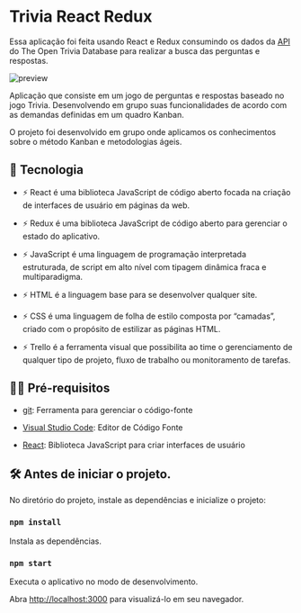 # Trivia React Redux

Essa aplicação foi feita usando React e Redux consumindo os dados da [API](https://opentdb.com/api_config.php) do The Open Trivia Database para realizar a busca das perguntas e respostas.

![preview](.github/preview.gif)

Aplicação que consiste em um jogo de perguntas e respostas baseado no jogo Trivia. Desenvolvendo em grupo suas funcionalidades de acordo com as demandas definidas em um quadro Kanban.

O projeto foi desenvolvido em grupo onde aplicamos os conhecimentos sobre o método Kanban e metodologias ágeis. 



## 🚀 Tecnologia

- ⚡ React é uma biblioteca JavaScript de código aberto focada na criação de interfaces de usuário em páginas da web.

- ⚡ Redux é uma biblioteca JavaScript de código aberto para gerenciar o estado do aplicativo.

- ⚡ JavaScript é uma linguagem de programação interpretada estruturada, de script em alto nível com tipagem dinâmica fraca e multiparadigma.

- ⚡ HTML é a linguagem base para se desenvolver qualquer site. 

- ⚡ CSS é uma linguagem de folha de estilo composta por “camadas”, criado com o propósito de estilizar as páginas HTML.

- ⚡ Trello é a ferramenta visual que possibilita ao time o gerenciamento de qualquer tipo de projeto, fluxo de trabalho ou monitoramento de tarefas.

## ✋🏻 Pré-requisitos

- [git](https://git-scm.com/downloads): Ferramenta para gerenciar o código-fonte

- [Visual Studio Code](https://code.visualstudio.com/): Editor de Código Fonte

- [React](https://reactjs.org/): Biblioteca JavaScript para criar interfaces de usuário

## :hammer_and_wrench: Antes de iniciar o projeto.

No diretório do projeto, instale as dependências e inicialize o projeto:

### `npm install`

Instala as dependências.

### `npm start`

Executa o aplicativo no modo de desenvolvimento.

Abra [http://localhost:3000](http://localhost:3000) para visualizá-lo em seu navegador.
